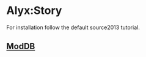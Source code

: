 # Alyx:Story

For installation follow the default source2013 tutorial.

## [ModDB](https://www.moddb.com/mods/alyx-story-hl2-mod)
